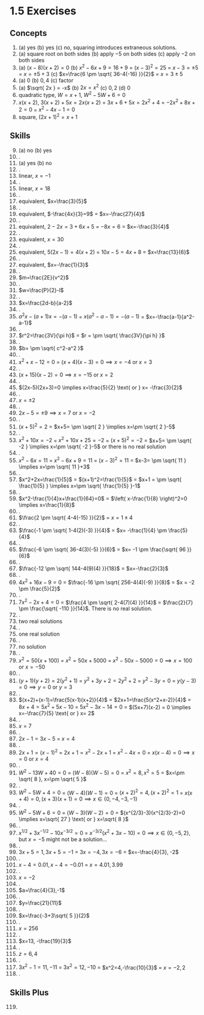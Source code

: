 # 1.5 Exercises

## Concepts

1. (a) yes (b) yes (c) no, squaring introduces extraneous solutions.
2. (a) square root on both sides (b) apply $-5$ on both sides (c) apply $-2$ on both sides
3. (a) $(x-8)(x+2)=0$ (b) $x^2-6x+9=16+9$ = $(x-3)^2=25$ = $x-3 = \pm 5$ = $x = \pm 5 +3$ (c) $x=\frac{6 \pm \sqrt{ 36-4(-16) }}{2}$ = $x=3 \pm 5$
4. (a) $0$ (b) $0, 4$ (c) factor
5. (a) $\sqrt{ 2x } = -x$ (b) $2x = x^2$ (c) $0,2$ (d) $0$
6. quadratic type, $W = x+1$, $W^2-5W+6=0$
7. $x(x+2)$, $3(x+2)+5x=2x(x+2)$ = $3x+6+5x=2x^2+4$ = $-2x^2+8x+2=0$ = $x^2-4x-1=0$
8. square, $(2x+1)^2=x+1$

## Skills

9. (a) no (b) yes
10. .
11. (a) yes (b) no
12. .
13. linear, $x=-1$
14. .
15. linear, $x=18$
16. .
17. equivalent, $x=\frac{3}{5}$
18. .
19. equivalent, $-\frac{4x}{3}=9$ = $x=-\frac{27}{4}$
20. .
21. equivalent, $2-2x=3+6x+5$ = $-8x=6$ = $x=-\frac{3}{4}$
22. .
23. equivalent, $x=30$
24. .
25. equivalent, $5(2x-1)=4(x+2)$ = $10x-5=4x+8$ = $x=\frac{13}{6}$
26. .
27. equivalent, $x=-\frac{1}{3}$
28. .
29. $m=\frac{2E}{v^2}$
30. .
31. $w=\frac{P}{2}-l$
32. .
33. $x=\frac{2d-b}{a-2}$
34. .
35. $a^2x-(a+1)x=-(a-1)$ = $x(a^2-a-1)=-(a-1)$ = $x=-\frac{a-1}{a^2-a-1}$
36. .
37. $r^2=\frac{3V}{\pi h}$ = $r = \pm \sqrt{ \frac{3V}{\pi h} }$
38. .
39. $b= \pm \sqrt{ c^2-a^2 }$
40. .
41. $x^2+x-12=0$ = $(x+4)(x-3)=0 \implies x=-4 \text{ or } x=3$
42. .
43. $(x+15)(x-2)=0 \implies x=-15 \text{ or } x=2$
44. .
45. $(2x-5)(2x+3)=0 \implies x=\frac{5}{2} \text{ or } x= -\frac{3}{2}$
46. .
47. $x=\pm 2$
48. .
49. $2x-5= \pm 9 \implies x=7 \text{ or } x=-2$
50. .
51. $(x+5)^2=2$ = $x+5= \pm \sqrt{ 2 } \implies x=\pm \sqrt{ 2 }-5$
52. .
53. $x^2+10x=-2$ = $x^2+10x+25=-2$ = $(x+5)^2=-2$ = $x+5= \pm \sqrt{ -2 } \implies x=\pm \sqrt{ -2 }-5$ or there is no real solution
54. .
55. $x^2-6x=11$ = $x^2-6x+9=11$ = $(x-3)^2=11$ = $x-3= \pm \sqrt{ 11 } \implies x=\pm \sqrt{ 11 }+3$
56. .
57. $x^2+2x=\frac{1}{5}$ = $(x+1)^2=\frac{1}{5}$ = $x+1 = \pm \sqrt{ \frac{1}{5} } \implies x=\pm \sqrt{ \frac{1}{5} }-1$
58. .
59. $x^2-\frac{1}{4}x+\frac{1}{64}=0$ = $\left( x-\frac{1}{8} \right)^2=0 \implies x=\frac{1}{8}$
60. .
61. $\frac{2 \pm \sqrt{ 4-4(-15) }}{2}$ = $x= 1 \pm 4$
62. .
63. $\frac{-1 \pm \sqrt{ 1-4(2)(-3) }}{4}$ = $x= -\frac{1}{4} \pm \frac{5}{4}$
64. .
65. $\frac{-6 \pm \sqrt{ 36-4(3)(-5) }}{6}$ = $x= -1 \pm \frac{\sqrt{ 96 }}{6}$
66. .
67. $\frac{-12 \pm \sqrt{ 144-4(9)(4) }}{18}$ = $x=-\frac{2}{3}$
68. .
69. $4x^2+16x-9=0$ = $\frac{-16 \pm \sqrt{ 256-4(4)(-9) }}{8}$ = $x = -2 \pm \frac{5}{2}$
70. .
71. $7x^2-2x+4=0$ = $\frac{4 \pm \sqrt{ 2-4(7)(4) }}{14}$ = $\frac{2}{7} \pm \frac{\sqrt{ -110 }}{14}$. There is no real solution.
72. .
73. two real solutions
74. .
75. one real solution
76. .
77. no solution
78. .
79. $x^2=50(x+100)$ = $x^2 = 50x + 5000$ = $x^2-50x-5000=0 \implies x=100 \text{ or } x=-50$
80. .
81. $(y+1)(y+2)=2(y^2+1)$ = $y^2+3y+2=2y^2+2$ = $y^2-3y=0$ = $y(y-3)=0 \implies y=0 \text{ or } y=3$
82. .
83. $(x+2)+(x-1)=\frac{5(x-1)(x+2)}{4}$ = $2x+1=\frac{5(x^2+x-2)}{4}$ = $8x+4=5x^2+5x-10$ = $5x^2-3x-14=0$ = $(5x+7)(x-2) = 0 \implies x=-\frac{7}{5} \text{ or } x= 2$
84. .
85. $x=7$
86. .
87. $2x-1 = 3x-5$ = $x=4$
88. .
89. $2x+1=(x-1)^2$ = $2x+1 = x^2-2x+1$ = $x^2-4x=0$ = $x(x-4)=0 \implies x=0 \text{ or } x=4$
90. .
91. $W^2-13W+40=0$ = $(W-8)(W-5)=0$ = $x^2=8, x^2=5$ = $x=\pm \sqrt{ 8 }, x=\pm \sqrt{ 5 }$
92. .
93. $W^2-5W+4=0$ = $(W-4)(W-1)=0$ = $(x+2)^2=4, (x+2)^2=1$ = $x(x+4)=0, (x+3)(x+1)=0 \implies x \in \{ 0,-4,-3,-1 \}$
94. .
95. $W^2-5W+6=0$ = $(W-3)(W-2)=0$ = $(x^{2/3}-3)(x^{2/3}-2)=0 \implies x=\sqrt{ 27 } \text{ or } x=\sqrt{ 8 }$
96. .
97. $x^{1/2}+3x^{-1/2}-10x^{-3/2}=0$ = $x^{-3/2}(x^2+3x-10)=0 \implies x \in \{ 0,-5,2 \}$, but $x=-5$ might not be a solution...
98. .
99. $3x+5=1, 3x+5=-1$ = $3x=-4, 3x=-6$ = $x=-\frac{4}{3}, -2$
100. .
101. $x-4=0.01, x-4=-0.01$ = $x=4.01,3.99$
102. .
103. $x=-2$
104. .
105. $a=\frac{4}{3},-1$
106. .
107. $y=\frac{21}{11}$
108. .
109. $x=\frac{-3+3\sqrt{ 5 }}{2}$
110. .
111. $x=256$
112. .
113. $x=13, -\frac{19}{3}$
114. .
115. $z=6,4$
116. .
117. $3x^2-1=11, -11$ = $3x^2=12,-10$ = $x^2=4,-\frac{10}{3}$ = $x=-2,2$
118. .

## Skills Plus

119. 